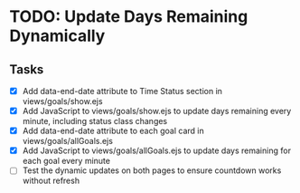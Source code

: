 # TODO: Update Days Remaining Dynamically

## Tasks
- [x] Add data-end-date attribute to Time Status section in views/goals/show.ejs
- [x] Add JavaScript to views/goals/show.ejs to update days remaining every minute, including status class changes
- [x] Add data-end-date attribute to each goal card in views/goals/allGoals.ejs
- [x] Add JavaScript to views/goals/allGoals.ejs to update days remaining for each goal every minute
- [ ] Test the dynamic updates on both pages to ensure countdown works without refresh
